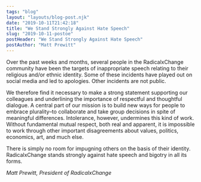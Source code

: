 ```yaml
---
tags: "blog"
layout: "layouts/blog-post.njk"
date: "2019-10-11T21:42:18"
title: "We Stand Strongly Against Hate Speech"
slug: "2019-10-11-postoe"
postHeader: "We Stand Strongly Against Hate Speech"
postAuthor: "Matt Prewitt"
---
```

Over the past weeks and months, several people in the RadicalxChange community have been the targets of inappropriate speech relating to their religious and/or ethnic identity. Some of these incidents have played out on social media and led to apologies. Other incidents are not public.

We therefore find it necessary to make a strong statement supporting our colleagues and underlining the importance of respectful and thoughtful dialogue. A central part of our mission is to build new ways for people to embrace plurality–to collaborate and take group decisions in spite of meaningful differences. Intolerance, however, undermines this kind of work. Without fundamental mutual respect, both real and apparent, it is impossible to work through other important disagreements about values, politics, economics, art, and much else.

There is simply no room for impugning others on the basis of their identity. RadicalxChange stands strongly against hate speech and bigotry in all its forms.

_Matt Prewitt, President of RadicalxChange_